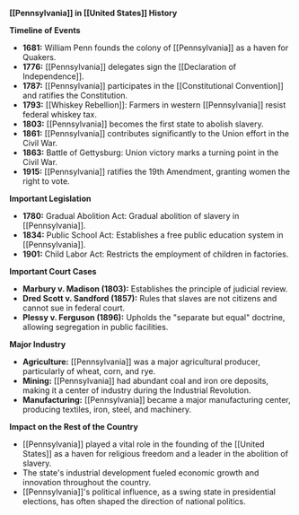 **[[Pennsylvania]] in [[United States]] History**

**Timeline of Events**

* **1681:** William Penn founds the colony of [[Pennsylvania]] as a haven for Quakers.
* **1776:** [[Pennsylvania]] delegates sign the [[Declaration of Independence]].
* **1787:** [[Pennsylvania]] participates in the [[Constitutional Convention]] and ratifies the Constitution.
* **1793:** [[Whiskey Rebellion]]: Farmers in western [[Pennsylvania]] resist federal whiskey tax.
* **1803:** [[Pennsylvania]] becomes the first state to abolish slavery.
* **1861:** [[Pennsylvania]] contributes significantly to the Union effort in the Civil War.
* **1863:** Battle of Gettysburg: Union victory marks a turning point in the Civil War.
* **1915:** [[Pennsylvania]] ratifies the 19th Amendment, granting women the right to vote.

**Important Legislation**

* **1780:** Gradual Abolition Act: Gradual abolition of slavery in [[Pennsylvania]].
* **1834:** Public School Act: Establishes a free public education system in [[Pennsylvania]].
* **1901:** Child Labor Act: Restricts the employment of children in factories.

**Important Court Cases**

* **Marbury v. Madison (1803):** Establishes the principle of judicial review.
* **Dred Scott v. Sandford (1857):** Rules that slaves are not citizens and cannot sue in federal court.
* **Plessy v. Ferguson (1896):** Upholds the "separate but equal" doctrine, allowing segregation in public facilities.

**Major Industry**

* **Agriculture:** [[Pennsylvania]] was a major agricultural producer, particularly of wheat, corn, and rye.
* **Mining:** [[Pennsylvania]] had abundant coal and iron ore deposits, making it a center of industry during the Industrial Revolution.
* **Manufacturing:** [[Pennsylvania]] became a major manufacturing center, producing textiles, iron, steel, and machinery.

**Impact on the Rest of the Country**

* [[Pennsylvania]] played a vital role in the founding of the [[United States]] as a haven for religious freedom and a leader in the abolition of slavery.
* The state's industrial development fueled economic growth and innovation throughout the country.
* [[Pennsylvania]]'s political influence, as a swing state in presidential elections, has often shaped the direction of national politics.